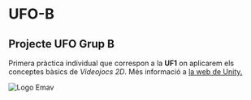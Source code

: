 # UFO-B
## Projecte UFO Grup B

Primera pràctica individual que correspon a la **UF1** on aplicarem els conceptes bàsics de <em>Videojocs 2D</em>. Més informació a [la web de Unity.](https://unity.com/es)

![Logo Emav](http://emav.eu/img/logo200x60.png)
